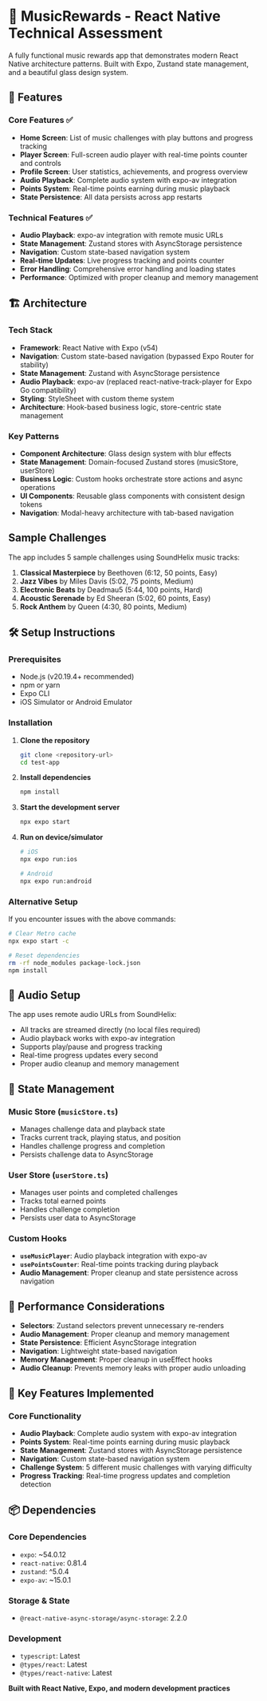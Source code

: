 # 🎵 MusicRewards - React Native Technical Assessment

A fully functional music rewards app that demonstrates modern React Native architecture patterns. Built with Expo, Zustand state management, and a beautiful glass design system.

## 🚀 Features

### Core Features ✅
- **Home Screen**: List of music challenges with play buttons and progress tracking
- **Player Screen**: Full-screen audio player with real-time points counter and controls
- **Profile Screen**: User statistics, achievements, and progress overview
- **Audio Playback**: Complete audio system with expo-av integration
- **Points System**: Real-time points earning during music playback
- **State Persistence**: All data persists across app restarts

### Technical Features ✅
- **Audio Playback**: expo-av integration with remote music URLs
- **State Management**: Zustand stores with AsyncStorage persistence
- **Navigation**: Custom state-based navigation system
- **Real-time Updates**: Live progress tracking and points counter
- **Error Handling**: Comprehensive error handling and loading states
- **Performance**: Optimized with proper cleanup and memory management

## 🏗️ Architecture

### Tech Stack
- **Framework**: React Native with Expo (v54)
- **Navigation**: Custom state-based navigation (bypassed Expo Router for stability)
- **State Management**: Zustand with AsyncStorage persistence
- **Audio Playback**: expo-av (replaced react-native-track-player for Expo Go compatibility)
- **Styling**: StyleSheet with custom theme system
- **Architecture**: Hook-based business logic, store-centric state management

### Key Patterns
- **Component Architecture**: Glass design system with blur effects
- **State Management**: Domain-focused Zustand stores (musicStore, userStore)
- **Business Logic**: Custom hooks orchestrate store actions and async operations
- **UI Components**: Reusable glass components with consistent design tokens
- **Navigation**: Modal-heavy architecture with tab-based navigation

##  Sample Challenges

The app includes 5 sample challenges using SoundHelix music tracks:

1. **Classical Masterpiece** by Beethoven (6:12, 50 points, Easy)
2. **Jazz Vibes** by Miles Davis (5:02, 75 points, Medium)
3. **Electronic Beats** by Deadmau5 (5:44, 100 points, Hard)
4. **Acoustic Serenade** by Ed Sheeran (5:02, 60 points, Easy)
5. **Rock Anthem** by Queen (4:30, 80 points, Medium)

## 🛠️ Setup Instructions

### Prerequisites
- Node.js (v20.19.4+ recommended)
- npm or yarn
- Expo CLI
- iOS Simulator or Android Emulator

### Installation

1. **Clone the repository**
   ```bash
   git clone <repository-url>
   cd test-app
   ```

2. **Install dependencies**
   ```bash
   npm install
   ```

3. **Start the development server**
   ```bash
   npx expo start
   ```

4. **Run on device/simulator**
   ```bash
   # iOS
   npx expo run:ios
   
   # Android
   npx expo run:android
   ```

### Alternative Setup
If you encounter issues with the above commands:
```bash
# Clear Metro cache
npx expo start -c

# Reset dependencies
rm -rf node_modules package-lock.json
npm install
```

## 🎵 Audio Setup

The app uses remote audio URLs from SoundHelix:
- All tracks are streamed directly (no local files required)
- Audio playback works with expo-av integration
- Supports play/pause and progress tracking
- Real-time progress updates every second
- Proper audio cleanup and memory management

## 🏪 State Management

### Music Store (`musicStore.ts`)
- Manages challenge data and playback state
- Tracks current track, playing status, and position
- Handles challenge progress and completion
- Persists challenge data to AsyncStorage

### User Store (`userStore.ts`)
- Manages user points and completed challenges
- Tracks total earned points
- Handles challenge completion
- Persists user data to AsyncStorage

### Custom Hooks
- **`useMusicPlayer`**: Audio playback integration with expo-av
- **`usePointsCounter`**: Real-time points tracking during playback
- **Audio Management**: Proper cleanup and state persistence across navigation

## 🚀 Performance Considerations

- **Selectors**: Zustand selectors prevent unnecessary re-renders
- **Audio Management**: Proper cleanup and memory management
- **State Persistence**: Efficient AsyncStorage integration
- **Navigation**: Lightweight state-based navigation
- **Memory Management**: Proper cleanup in useEffect hooks
- **Audio Cleanup**: Prevents memory leaks with proper audio unloading

## 🎉 Key Features Implemented

### Core Functionality 
- **Audio Playback**: Complete audio system with expo-av integration
- **Points System**: Real-time points earning during music playback
- **State Management**: Zustand stores with AsyncStorage persistence
- **Navigation**: Custom state-based navigation system
- **Challenge System**: 5 different music challenges with varying difficulty
- **Progress Tracking**: Real-time progress updates and completion detection

## 📦 Dependencies

### Core Dependencies
- `expo`: ~54.0.12
- `react-native`: 0.81.4
- `zustand`: ^5.0.4
- `expo-av`: ~15.0.1

### Storage & State
- `@react-native-async-storage/async-storage`: 2.2.0

### Development
- `typescript`: Latest
- `@types/react`: Latest
- `@types/react-native`: Latest

**Built with React Native, Expo, and modern development practices**
